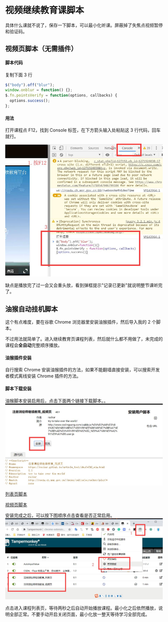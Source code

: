 # 视频继续教育课脚本

具体什么课就不说了，保存一下脚本，可以最小化听课。屏蔽掉了失焦点视频暂停和验证码。

## 视频页脚本（无需插件）

#### 脚本代码

复制下面 3 行

```js
$("body").off("blur");
window.onblur = function() {};
$.fn.pointsVerify = function(options, callbacks) {
  options.success();
};
```

#### 用法

打开课程点 F12，找到 Console 标签，在下方箭头输入处粘贴这 3 行代码，回车就行。

![](../pic/zcchs.jpg)

缺点是播放完了过一会又会重头放，看到弹框提示"记录已更新"就说明整节课听完了。

## 油猴自动挂机脚本

这个有点难度，要在谷歌 Chrome 浏览器里安装油猴插件，然后导入我的 2 个脚本。

不过用法就简单了。进入继续教育页课程列表，然后就什么都不用做了，未完成的课程会**全自动**完整顺序播放。

#### 油猴插件安装

自行搜索 Chrome 安装油猴插件的方法，如果不能翻墙直接安装，可以搜索开发者模式离线安装 Chrome 插件的方法。

#### 脚本下载安装

油猴脚本安装启用后，点击下面两个链接下载脚本。。
![安装](../pic/install.jpg)

[列表页脚本](http://www.codingyang.com/publicjs/%E6%B3%A8%E5%86%8C%E6%B5%8B%E7%BB%98%E5%B8%88%E7%BB%A7%E7%BB%AD%E6%95%99%E8%82%B2_%E5%88%97%E8%A1%A8%E9%A1%B5.user.js)

[视频页脚本](http://www.codingyang.com/publicjs/%E6%B3%A8%E5%86%8C%E6%B5%8B%E7%BB%98%E5%B8%88%E7%BB%A7%E7%BB%AD%E6%95%99%E8%82%B2_%E8%A7%86%E9%A2%91%E9%A1%B5.user.js)

安装完成之后，可以按下图顺序点击查看是否正常启用。
![安装完成](../pic/ok.jpg)

点击进入课程列表页，等待两秒之后自动开始播放课程。最小化之后依然播放，说明全部正常。不要手动开启关闭页面，最小化放一整天等待学习全部完成。
